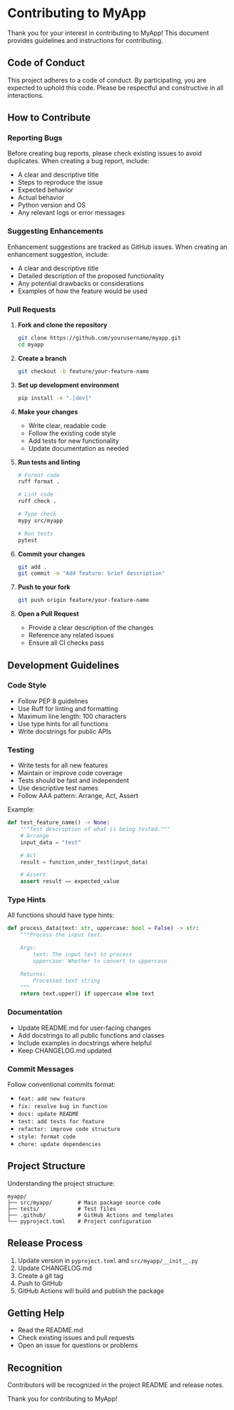 # Contributing to MyApp

Thank you for your interest in contributing to MyApp! This document provides guidelines and instructions for contributing.

## Code of Conduct

This project adheres to a code of conduct. By participating, you are expected to uphold this code. Please be respectful and constructive in all interactions.

## How to Contribute

### Reporting Bugs

Before creating bug reports, please check existing issues to avoid duplicates. When creating a bug report, include:

- A clear and descriptive title
- Steps to reproduce the issue
- Expected behavior
- Actual behavior
- Python version and OS
- Any relevant logs or error messages

### Suggesting Enhancements

Enhancement suggestions are tracked as GitHub issues. When creating an enhancement suggestion, include:

- A clear and descriptive title
- Detailed description of the proposed functionality
- Any potential drawbacks or considerations
- Examples of how the feature would be used

### Pull Requests

1. **Fork and clone the repository**
   ```bash
   git clone https://github.com/yourusername/myapp.git
   cd myapp
   ```

2. **Create a branch**
   ```bash
   git checkout -b feature/your-feature-name
   ```

3. **Set up development environment**
   ```bash
   pip install -e ".[dev]"
   ```

4. **Make your changes**
   - Write clear, readable code
   - Follow the existing code style
   - Add tests for new functionality
   - Update documentation as needed

5. **Run tests and linting**
   ```bash
   # Format code
   ruff format .

   # Lint code
   ruff check .

   # Type check
   mypy src/myapp

   # Run tests
   pytest
   ```

6. **Commit your changes**
   ```bash
   git add .
   git commit -m "Add feature: brief description"
   ```

7. **Push to your fork**
   ```bash
   git push origin feature/your-feature-name
   ```

8. **Open a Pull Request**
   - Provide a clear description of the changes
   - Reference any related issues
   - Ensure all CI checks pass

## Development Guidelines

### Code Style

- Follow PEP 8 guidelines
- Use Ruff for linting and formatting
- Maximum line length: 100 characters
- Use type hints for all functions
- Write docstrings for public APIs

### Testing

- Write tests for all new features
- Maintain or improve code coverage
- Tests should be fast and independent
- Use descriptive test names
- Follow AAA pattern: Arrange, Act, Assert

Example:
```python
def test_feature_name() -> None:
    """Test description of what is being tested."""
    # Arrange
    input_data = "test"

    # Act
    result = function_under_test(input_data)

    # Assert
    assert result == expected_value
```

### Type Hints

All functions should have type hints:

```python
def process_data(text: str, uppercase: bool = False) -> str:
    """Process the input text.

    Args:
        text: The input text to process
        uppercase: Whether to convert to uppercase

    Returns:
        Processed text string
    """
    return text.upper() if uppercase else text
```

### Documentation

- Update README.md for user-facing changes
- Add docstrings to all public functions and classes
- Include examples in docstrings where helpful
- Keep CHANGELOG.md updated

### Commit Messages

Follow conventional commits format:

- `feat: add new feature`
- `fix: resolve bug in function`
- `docs: update README`
- `test: add tests for feature`
- `refactor: improve code structure`
- `style: format code`
- `chore: update dependencies`

## Project Structure

Understanding the project structure:

```
myapp/
├── src/myapp/        # Main package source code
├── tests/            # Test files
├── .github/          # GitHub Actions and templates
└── pyproject.toml    # Project configuration
```

## Release Process

1. Update version in `pyproject.toml` and `src/myapp/__init__.py`
2. Update CHANGELOG.md
3. Create a git tag
4. Push to GitHub
5. GitHub Actions will build and publish the package

## Getting Help

- Read the README.md
- Check existing issues and pull requests
- Open an issue for questions or problems

## Recognition

Contributors will be recognized in the project README and release notes.

Thank you for contributing to MyApp!
